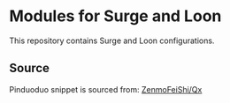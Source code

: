 # Modules for Surge and Loon

This repository contains Surge and Loon configurations.

## Source
Pinduoduo snippet is sourced from: [ZenmoFeiShi/Qx](https://github.com/ZenmoFeiShi/Qx/raw/main/Pinduoduo.snippet)
